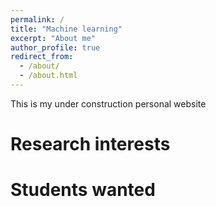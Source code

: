 ```yaml
---
permalink: /
title: "Machine learning"
excerpt: "About me"
author_profile: true
redirect_from:
  - /about/
  - /about.html
---
```

This is my under construction personal website

Research interests
======


Students wanted
======


